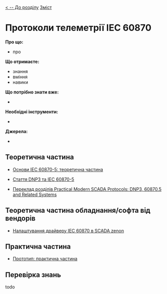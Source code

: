 [< -- До розділу](../README.md)         [Зміст](../../contents.md)

# Протоколи телеметрії IEC 60870

**Про що:**

- про 

**Що отримаєте:**

- знання 
- вміння 
- навики 

**Що потрібно знати вже:**

- 

**Необхідні інструменти:**

- 

**Джерела:** 

- 

## Теоретична частина

- [Основи IEC 60870-5: теоретична частина](teor.md)

- [Стаття DNP3 та IEC 60870-5](DNP3vsIEC60870.md)
- [Переклад розділів Practical Modern SCADA Protocols: DNP3, 60870.5 and Related Systems](practicalscada.md)

## Теоретична частина обладнання/софта від вендорів

- [Налаштування драйверу IEC 60870 в SCADA zenon](zenon.md)

## Практична частина

- [Прототип: практична частина](lab.md)

## Перевірка знань

todo